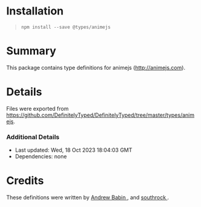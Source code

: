 # Installation
> `npm install --save @types/animejs`

# Summary
This package contains type definitions for animejs (http://animejs.com).

# Details
Files were exported from https://github.com/DefinitelyTyped/DefinitelyTyped/tree/master/types/animejs.

### Additional Details
 * Last updated: Wed, 18 Oct 2023 18:04:03 GMT
 * Dependencies: none

# Credits
These definitions were written by [Andrew Babin    ](https://github.com/A-Babin), and [southrock        ](https://github.com/southrock).
